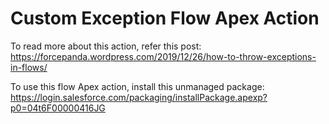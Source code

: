 # Custom Exception Flow Apex Action
To read more about this action, refer this post: https://forcepanda.wordpress.com/2019/12/26/how-to-throw-exceptions-in-flows/

To use this flow Apex action, install this unmanaged package: https://login.salesforce.com/packaging/installPackage.apexp?p0=04t6F00000416JG
